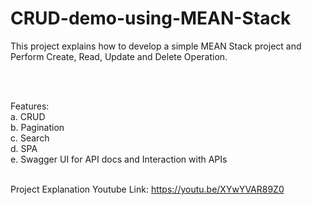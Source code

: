 # CRUD-demo-using-MEAN-Stack
This project explains how to develop a simple MEAN Stack project and Perform Create, Read, Update and Delete Operation.

<br>
<br>

Features: <br>
a. CRUD  <br>
b. Pagination  <br>
c. Search <br>
d. SPA <br>
e. Swagger UI for API docs and Interaction with APIs <br> <br>


Project Explanation Youtube Link: https://youtu.be/XYwYVAR89Z0
